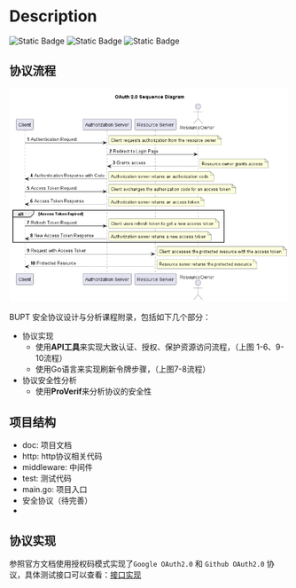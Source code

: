 # Description
![Static Badge](https://img.shields.io/badge/BUPT-OAuth2.0-orange)
![Static Badge](https://img.shields.io/badge/Go-1.16.5-blue)
![Static Badge](https://img.shields.io/badge/ProVerif-2.02-red)



## 协议流程
![Design-OAuth_2_0_Sequence_Diagram.png](doc%2FDesign-OAuth_2_0_Sequence_Diagram.png)


BUPT 安全协议设计与分析课程附录，包括如下几个部分：
- 协议实现
  - 使用**API工具**来实现大致认证、授权、保护资源访问流程，（上图 1-6、9-10流程）
  - 使用Go语言来实现刷新令牌步骤，（上图7-8流程）
- 协议安全性分析
  - 使用**ProVerif**来分析协议的安全性


## 项目结构
- doc: 项目文档
- http: http协议相关代码
- middleware: 中间件
- test: 测试代码
- main.go: 项目入口
- 安全协议（待完善）
- 
## 协议实现
参照官方文档使用授权码模式实现了`Google OAuth2.0` 和 `Github OAuth2.0` 协议，具体测试接口可以查看：[接口实现](https://apifox.com/apidoc/shared-532c54cd-e26d-4e22-a34d-cc47ac473efa/api-139404017)